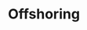 ---
title: Offshoring
subTitle: Un développeur à partir de 50€ / Jour 
published: true
categories: Offre
technology: ["frontend", "design", "scrum"]
coverImage: /images/home/offer/offshoring.webp
metaDescription: ["#Python #Java #Php. 1 mois offert."]
subDescription: ""
date: ""
---